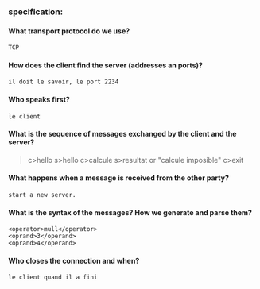  ### specification:

 #### What transport protocol do we use?

	TCP

 #### How does the client find the server (addresses an ports)?

	il doit le savoir, le port 2234


 #### Who speaks first?

	le client
 #### What is the sequence of messages exchanged by the client and the server?
> 	c>hello
> 	s>hello
> 	c>calcule 
> 	s>resultat or "calcule imposible"
> 	c>exit

  #### What happens when a message is received from the other party?

	start a new server.
  #### What is the syntax of the messages? How we generate and parse them?

	<operator>mull</operator>
	<oprand>3</operand>
	<oprand>4</operand>
  #### Who closes the connection and when?

	le client quand il a fini




